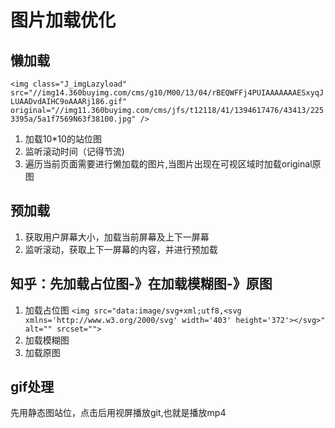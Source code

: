 # 图片加载优化

## 懒加载

`<img class="J_imgLazyload" src="//img14.360buyimg.com/cms/g10/M00/13/04/rBEQWFFj4PUIAAAAAAAESxyqJLUAADvdAIHC9oAAARj186.gif" original="//img11.360buyimg.com/cms/jfs/t12118/41/1394617476/43413/2253395a/5a1f7569N63f38100.jpg" />`

1. 加载10*10的站位图
2. 监听滚动时间（记得节流)
3. 遍历当前页面需要进行懒加载的图片,当图片出现在可视区域时加载original原图

## 预加载

1. 获取用户屏幕大小，加载当前屏幕及上下一屏幕
2. 监听滚动，获取上下一屏幕的内容，并进行预加载

## 知乎：先加载占位图-》在加载模糊图-》原图
1. 加载占位图
`<img src="data:image/svg+xml;utf8,<svg xmlns='http://www.w3.org/2000/svg' width='403' height='372'></svg>" alt="" srcset="">`
2. 加载模糊图
3. 加载原图

## gif处理
先用静态图站位，点击后用视屏播放git,也就是播放mp4

